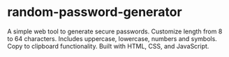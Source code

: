 # random-password-generator
A simple web tool to generate secure passwords. Customize length from 8 to 64 characters. Includes uppercase, lowercase, numbers and symbols. Copy to clipboard functionality. Built with HTML, CSS, and JavaScript. 
